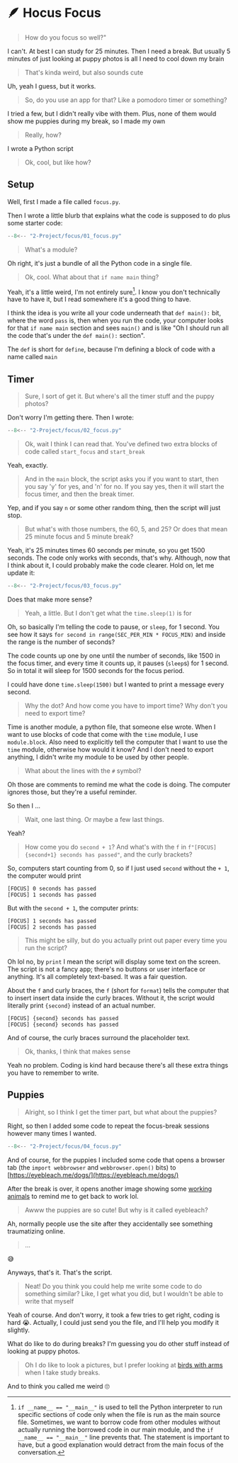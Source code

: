 # 🪶 Hocus Focus

> How do you focus so well?"

I can't. At best I can study for 25 minutes. Then I need a break.
But usually 5 minutes of just looking at puppy photos is all I need to cool down my brain

> That's kinda weird, but also sounds cute

Uh, yeah I guess, but it works.

> So, do you use an app for that? Like a pomodoro timer or something?

I tried a few, but I didn't really vibe with them.
Plus, none of them would show me puppies during my break, so I made my own

> Really, how?

I wrote a Python script

> Ok, cool, but like how?

## Setup

Well, first I made a file called `focus.py`.

Then I wrote a little blurb that explains what the code is supposed to do plus some starter code:

```python title="focus.py"
--8<-- "2-Project/focus/01_focus.py"
```

> What's a module?

Oh right, it's just a bundle of all the Python code in a single file.

> Ok, cool. What about that `if name main` thing?

Yeah, it's a little weird, I'm not entirely sure[^1].
I know you don't technically have to have it,
but I read somewhere it's a good thing to have.

[^1]: `if __name__ == "__main__"` is used to tell the Python interpreter to run specific sections of code only when the file is run as the main source file. Sometimes, we want to borrow code from other modules without actually running the borrowed code in our main module, and the `if __name__ == "__main__"` line prevents that. The statement is important to have, but a good explanation would detract from the main focus of the conversation.

I think the idea is you write all your code underneath that `def main():` bit, where the word `pass` is,
then when you run the code, your computer looks for that `if name main` section and sees `main()` and is like
"Oh I should run all the code that's under the `def main():` section".

The `def` is short for `define`, because I'm defining a block of code with a name called `main`

## Timer

> Sure, I sort of get it. But where's all the timer stuff and the puppy photos?

Don't worry I'm getting there. Then I wrote:

```python title="focus.py"
--8<-- "2-Project/focus/02_focus.py"
```

> Ok, wait I think I can read that. You've defined two extra blocks of code called `start_focus` and `start_break`

Yeah, exactly.

> And in the `main` block, the script asks you if you want to start, then you say 'y' for yes, and 'n' for no.
> If you say yes, then it will start the focus timer, and then the break timer.

Yep, and if you say `n` or some other random thing, then the script will just stop.

> But what's with those numbers, the 60, 5, and 25?
> Or does that mean 25 minute focus and 5 minute break?

Yeah, it's 25 minutes times 60 seconds per minute, so you get 1500 seconds. The code only works with seconds, that's why.
Although, now that I think about it, I could probably make the code clearer. Hold on, let me update it:

```python title="focus.py"
--8<-- "2-Project/focus/03_focus.py"
```

Does that make more sense?

> Yeah, a little. But I don't get what the `time.sleep(1)` is for

Oh, so basically I'm telling the code to pause, or `sleep`, for 1 second.
You see how it says `for second in range(SEC_PER_MIN * FOCUS_MIN)` and inside the range is the number of seconds?

The code counts up one by one until the number of seconds, like 1500 in the focus timer,
and every time it counts up, it pauses (`sleep`s) for 1 second. So in total it will sleep for 1500 seconds
for the focus period.

I could have done `time.sleep(1500)` but I wanted to print a message every second.

> Why the dot? And how come you have to import time? Why don't you need to export time?

Time is another module, a python file, that someone else wrote. When I want to use blocks of code that come with the `time` module, I use `module.block`. Also need to explicitly tell the computer that I want to use the `time` module, otherwise how would it know?
And I don't need to export anything, I didn't write my module to be used by other people.

> What about the lines with the `#` symbol?

Oh those are comments to remind me what the code is doing. The computer ignores those, but they're a useful reminder.

So then I ...

> Wait, one last thing. Or maybe a few last things.

Yeah?

> How come you do `second + 1`?
> And what's with the `f` in `f"[FOCUS] {second+1} seconds has passed"`, and the curly brackets?

So, computers start counting from 0, so if I just used `second` without the `+ 1`, the computer would print 

```text
[FOCUS] 0 seconds has passed
[FOCUS] 1 seconds has passed
```

But with the `second + 1`, the computer prints:

```text
[FOCUS] 1 seconds has passed
[FOCUS] 2 seconds has passed
```

> This might be silly, but do you actually print out paper every time you run the script?

Oh lol no, by `print` I mean the script will display some text on the screen.
The script is not a fancy app; there's no buttons or user interface or anything.
It's all completely text-based. It was a fair question.

About the `f` and curly braces, the `f` (short for `format`) tells the computer that to insert insert data inside the curly braces.
Without it, the script would literally print `{second}` instead of an actual number.

```text
[FOCUS] {second} seconds has passed
[FOCUS] {second} seconds has passed
```

And of course, the curly braces surround the placeholder text.

> Ok, thanks, I think that makes sense

Yeah no problem. Coding is kind hard because there's all these extra things you have to remember to write.

## Puppies

> Alright, so I think I get the timer part, but what about the puppies?

Right, so then I added some code to repeat the focus-break sessions however many times I wanted.

```python title="focus.py"
--8<-- "2-Project/focus/04_focus.py"
```

And of course, for the puppies I included some code that opens a browser tab (the `import webbrowser` and `webbrowser.open()` bits) to [https://eyebleach.me/dogs/](https://eyebleach.me/dogs/)

After the break is over, it opens another image showing some [working animals](https://www.animalbehaviorcollege.com/wp-content/uploads/2021/11/DogCatMoney-768x564.jpg) to remind me to get back to work lol.

> Awww the puppies are so cute! But why is it called eyebleach?

Ah, normally people use the site after they accidentally see something traumatizing online.

> ...

😅 

Anyways, that's it. That's the script.

> Neat! Do you think you could help me write some code to do something similar?
> Like, I get what you did, but I wouldn't be able to write that myself

Yeah of course. And don't worry, it took a few tries to get right, coding is hard 😭.
Actually, I could just send you the file, and I'll help you modify it slightly.

What do like to do during breaks? I'm guessing you do other stuff instead of looking at puppy photos.

> Oh I do like to look a pictures, but I prefer looking at [birds with arms](https://www.reddit.com/r/birdswitharms/) when I take study breaks.

And to think you called me weird 🙄